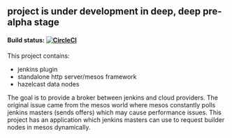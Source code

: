## project is under development in deep, deep pre-alpha stage
#### Build status: [![CircleCI](https://circleci.com/gh/angry-cellophane/menkins/tree/master.svg?style=svg)](https://circleci.com/gh/angry-cellophane/menkins/tree/master)

This project contains:
- jenkins plugin
- standalone http server/mesos framework
- hazelcast data nodes

The goal is to provide a broker between jenkins and cloud providers.
The original issue came from the mesos world where mesos constantly polls jenkins masters (sends offers) which may cause performance issues.
This project has an application which jenkins masters can use to request builder nodes in mesos dynamically.